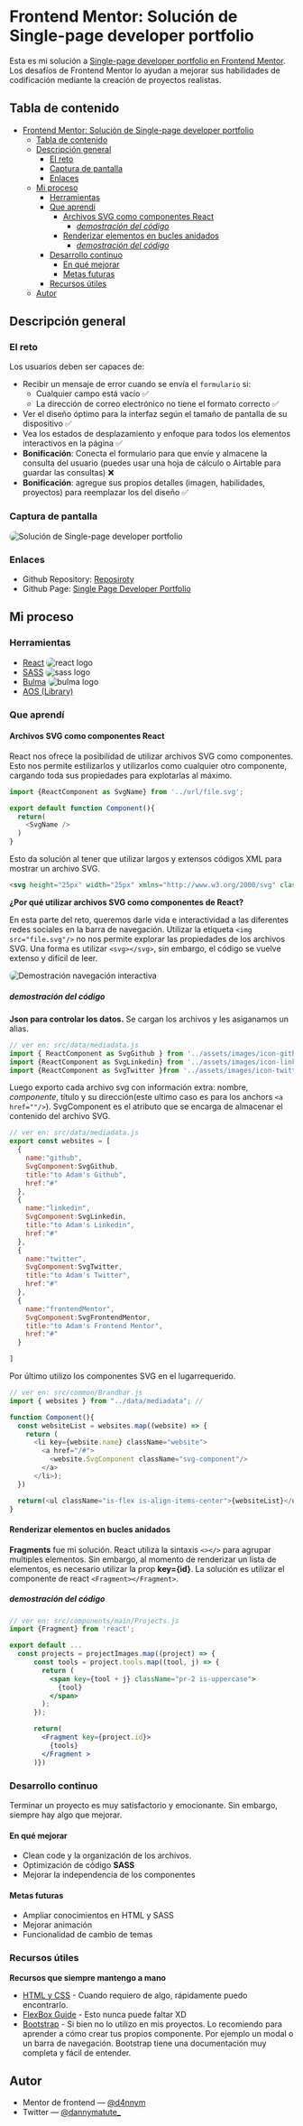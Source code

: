 # Frontend Mentor: Solución de Single-page developer portfolio

Esta es mi solución a [Single-page developer portfolio en Frontend Mentor](https://www.frontendmentor.io/challenges/singlepage-developer-portfolio-bBVj2ZPi-x). Los desafíos de Frontend Mentor lo ayudan a mejorar sus habilidades de codificación mediante la creación de proyectos realistas.

## Tabla de contenido

- [Frontend Mentor: Solución de Single-page developer portfolio](#frontend-mentor-solución-de-single-page-developer-portfolio)
  - [Tabla de contenido](#tabla-de-contenido)
  - [Descripción general](#descripción-general)
    - [El reto](#el-reto)
    - [Captura de pantalla](#captura-de-pantalla)
    - [Enlaces](#enlaces)
  - [Mi proceso](#mi-proceso)
    - [Herramientas](#herramientas)
    - [Que aprendí](#que-aprendí)
      - [Archivos SVG como componentes React](#archivos-svg-como-componentes-react)
        - [_demostración del código_](#demostración-del-código)
      - [Renderizar elementos en bucles anidados](#renderizar-elementos-en-bucles-anidados)
        - [_demostración del código_](#demostración-del-código-1)
    - [Desarrollo continuo](#desarrollo-continuo)
      - [En qué mejorar](#en-qué-mejorar)
      - [Metas futuras](#metas-futuras)
    - [Recursos útiles](#recursos-útiles)
  - [Autor](#autor)

## Descripción general

### El reto

Los usuarios deben ser capaces de:

- Recibir un mensaje de error cuando se envía el `formulario` si:
   - Cualquier campo está vacío ✅
   - La dirección de correo electrónico no tiene el formato correcto ✅
- Ver el diseño óptimo para la interfaz según el tamaño de pantalla de su dispositivo ✅
- Vea los estados de desplazamiento y enfoque para todos los elementos interactivos en la página ✅
- **Bonificación**: Conecta el formulario para que envíe y almacene la consulta del usuario (puedes usar una hoja de cálculo o Airtable para guardar las consultas) ❌
- **Bonificación**: agregue sus propios detalles (imagen, habilidades, proyectos) para reemplazar los del diseño ✅

### Captura de pantalla

![Solución de Single-page developer portfolio](./public/media/screenshot_singlepage-developer-portfolio.webp)


### Enlaces

- Github Repository: [Reposiroty](https://github.com/d4nnym/single-page-developer-portfolio)
- Github Page: [Single Page Developer Portfolio](https://d4nnym.github.io/single-page-developer-portfolio)

## Mi proceso

### Herramientas

- [React](https://es.react.dev/) ![react logo](./public/media/react_logo.png)
- [SASS](https://sass-lang.com/) ![sass logo](./public/media/sass_logo.png)
- [Bulma](https://bulma.io/) ![bulma logo](./public/media/bulma_logo.png)
- [AOS (Library)](https://michalsnik.github.io/aos/) 

### Que aprendí

#### Archivos SVG como componentes React

React nos ofrece la posibilidad de utilizar archivos SVG como componentes. Esto nos permite estilizarlos y utilizarlos como cualquier otro componente, cargando toda sus propiedades para explotarlas al máximo. 

```js
import {ReactComponent as SvgName} from '../url/file.svg';

export default function Component(){
  return(
    <SvgName />
  )
}

```

Esto da solución al tener que utilizar largos y extensos códigos XML para mostrar un archivo SVG.

```html
<svg height="25px" width="25px" xmlns="http://www.w3.org/2000/svg" class="svg-component"><path fill="#FFF" fill-rule="evenodd" d="M12.304 0C5.506 0 0 5.506 0 12.304c0 5.444 3.522 10.042 8.413 11.672.615.108.845-.261.845-.584 0-.292-.015-1.261-.015-2.291-3.091.569-3.891-.754-4.137-1.446-.138-.354-.738-1.446-1.261-1.738-.43-.23-1.046-.8-.016-.815.97-.015 1.661.892 1.892 1.261 1.107 1.86 2.876 1.338 3.584 1.015.107-.8.43-1.338.784-1.646-2.738-.307-5.598-1.368-5.598-6.074 0-1.338.477-2.446 1.26-3.307-.122-.308-.553-1.569.124-3.26 0 0 1.03-.323 3.383 1.26.985-.276 2.03-.415 3.076-.415 1.046 0 2.092.139 3.076.416 2.353-1.6 3.384-1.261 3.384-1.261.676 1.691.246 2.952.123 3.26.784.861 1.26 1.953 1.26 3.307 0 4.721-2.875 5.767-5.613 6.074.446.385.83 1.123.83 2.277 0 1.645-.015 2.968-.015 3.383 0 .323.231.708.846.584a12.324 12.324 0 0 0 8.382-11.672C24.607 5.506 19.101 0 12.304 0Z"></path></svg>
```

**¿Por qué utilizar archivos SVG como componentes de React?**

En esta parte del reto, queremos darle vida e interactividad a las diferentes redes sociales en la barra de navegación. Utilizar la etiqueta ```<img src="file.svg"/>``` no nos permite explorar las propiedades de los archivos SVG. Una forma es utilizar ```<svg></svg>```, sin embargo, el código se vuelve extenso y difícil de leer.

![Demostración navegación interactiva ](./public/media/single-page-developer-portfolio.gif)

##### _demostración del código_

**Json para controlar los datos.** Se cargan los archivos y les asiganamos un alias. 

```jsx
// ver en: src/data/mediadata.js
import { ReactComponent as SvgGithub } from '../assets/images/icon-github.svg';
import {ReactComponent as SvgLinkedin} from '../assets/images/icon-linkedin.svg';
import {ReactComponent as SvgTwitter }from '../assets/images/icon-twitter.svg';
```

Luego exporto cada archivo svg con información extra: nombre, _componente_, título y su dirección(este ultimo caso es para los anchors ```<a href=""/>```). SvgComponent es el atributo que se encarga de almacenar el contenido del archivo SVG. 
  
```js
// ver en: src/data/mediadata.js
export const websites = [
  {
    name:"github",
    SvgComponent:SvgGithub,
    title:"to Adam's Github",
    href:"#"
  }, 
  {
    name:"linkedin",
    SvgComponent:SvgLinkedin,
    title:"to Adam's Linkedin",
    href:"#"
  },
  {
    name:"twitter",
    SvgComponent:SvgTwitter,
    title:"to Adam's Twitter",
    href:"#"
  },
  {
    name:"frontendMentor",
    SvgComponent:SvgFrontendMentor,
    title:"to Adam's Frontend Mentor",
    href:"#"
  }

]
 ```

 Por último utilizo los componentes SVG en el lugarrequerido. 

```js
// ver en: src/common/Brandbar.js
import { websites } from "../data/mediadata"; // 

function Component(){
  const websiteList = websites.map((website) => {
    return (
      <li key={website.name} className="website">
        <a href="/#">
          <website.SvgComponent className="svg-component"/>
        </a>
      </li>);
  })

  return(<ul className="is-flex is-align-items-center">{websiteList}</ul>);
}
```

####  Renderizar elementos en bucles anidados   

**Fragments** fue mi solución. React utiliza la sintaxis ```<></>``` para agrupar multiples elementos. Sin embargo, al momento de renderizar un lista de elementos, es necesario utilizar la prop **key={id}**. La solución es utilizar  el componente de react ```<Fragment></Fragment>```. 

##### _demostración del código_

```jsx
// ver en: src/components/main/Projects.js
import {Fragment} from 'react';

export default ...
  const projects = projectImages.map((project) => {
      const tools = project.tools.map((tool, j) => {
        return (
          <span key={tool + j} className="pr-2 is-uppercase">
            {tool}
          </span>
        );
      });

      return(
        <Fragment key={project.id}>
          {tools}
        </Fragment > 
      )})

```

### Desarrollo continuo

Terminar un proyecto es muy satisfactorio y emocionante. Sin embargo, siempre hay algo que mejorar. 

#### En qué mejorar
- Clean code y la organización de los archivos. 
- Optimización de código **SASS** 
- Mejorar la independencia de los componentes

#### Metas futuras 

- Ampliar conocimientos en HTML y SASS
- Mejorar animación 
- Funcionalidad de cambio de temas 

### Recursos útiles

**Recursos que siempre mantengo a mano**

- [HTML y CSS](https://marksheet.io/) - Cuando requiero de algo, rápidamente puedo encontrarlo. 
- [FlexBox Guide](https://css-tricks.com/snippets/css/a-guide-to-flexbox/) - Esto nunca puede faltar XD
- [Bootstrap](https://getbootstrap.com/) - Si bien no lo utilizo en mis proyectos. Lo recomiendo para aprender a cómo crear tus propios componente. Por ejemplo un modal o un barra de navegación. Bootstrap tiene una documentación muy completa y fácil de entender. 

## Autor

- Mentor de frontend — [@d4nnym](https://www.frontendmentor.io/profile/d4nnym)
- Twitter — [@dannymatute_](https://twitter.com/dannymatute_)

<style>
  img{
   border-radius: 8px;
  }
</style>